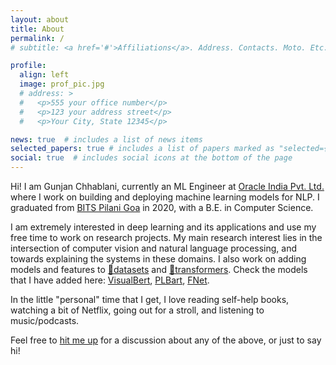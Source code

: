 ```yaml
---
layout: about
title: About
permalink: /
# subtitle: <a href='#'>Affiliations</a>. Address. Contacts. Moto. Etc.

profile:
  align: left
  image: prof_pic.jpg
  # address: >
  #   <p>555 your office number</p>
  #   <p>123 your address street</p>
  #   <p>Your City, State 12345</p>

news: true  # includes a list of news items
selected_papers: true # includes a list of papers marked as "selected={true}"
social: true  # includes social icons at the bottom of the page
---
```


Hi!
I am Gunjan Chhablani, currently an ML Engineer at [Oracle India Pvt. Ltd.](https://www.oracle.com/in/artificial-intelligence/language/) where I work on building and deploying machine learning models for NLP. I graduated from [BITS Pilani Goa](https://bits-pilani.ac.in/) in 2020, with a B.E. in Computer Science.

I am extremely interested in deep learning and its applications and use my free time to work on research projects. My main research interest lies in the intersection of computer vision and natural language processing, and towards explaining the systems in these domains. I also work on adding models and features to  [🤗datasets](https://github.com/huggingface/datasets) and  [🤗transformers](https://github.com/huggingface/transformers). Check the models that I have added here: [VisualBert](https://github.com/huggingface/transformers/pull/10534), [PLBart](https://github.com/huggingface/transformers/pull/13269), [FNet](https://github.com/huggingface/transformers/pull/13045).

In the little "personal" time that I get, I love reading self-help books, watching a bit of Netflix, going out for a stroll, and listening to music/podcasts.

Feel free to [hit me up](#contact-icons) for a discussion about any of the above, or just to say hi!